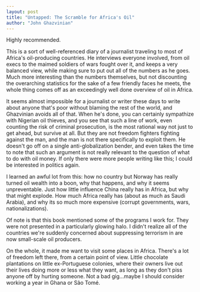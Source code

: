 ```yaml
---
layout: post
title: "Untapped: The Scramble for Africa's Oil"
author: "John Ghazvinian"
---
```

Highly recommended.

This is a sort of well-referenced diary of a journalist traveling to most of Africa's oil-producing countries.  He interviews everyone involved, from oil execs to the maimed soldiers of wars fought over it, and keeps a very balanced view, while making sure to put out all of the numbers as he goes.  Much more interesting than the numbers themselves, but not discounting the overarching statistics for the sake of a few friendly faces he meets, the whole thing comes off as an exceedingly well done overview of oil in Africa.

It seems almost impossible for a journalist or writer these days to write about anyone that's poor without blaming the rest of the world, and Ghazvinian avoids all of that.  When he's done, you can certainly sympathize with Nigerian oil thieves, and you see that such a line of work, even counting the risk of criminal prosecution, is the most rational way not just to get ahead, but survive at all.  But they are not freedom fighters fighting against the man, and the man is not there specifically to exploit them.  He doesn't go off on a single anti-globalization bender, and even takes the time to note that such an argument is not really relevant to the question of what to do with oil money.  If only there were more people writing like this; I could be interested in politics again.

I learned an awful lot from this:  how no country but Norway has really turned oil wealth into a boon, why that happens, and why it seems unpreventable.  Just how little influence China really has in Africa, but why that might explode.  How much Africa really has (about as much as Saudi Arabia), and why its so much more expensive (corrupt governments, wars, nationalizations).

Of note is that this book mentioned some of the programs I work for.  They were not presented in a particularly glowing halo.  I didn't realize all of the countries we're suddenly concerned about suppressing terrorism in are now small-scale oil producers.

On the whole, it made me want to visit some places in  Africa.  There's a lot of freedom left there, from a certain point of view.  Little chocolate plantations on little ex-Portuguese colonies, where their owners live out their lives doing more or less what they want, as long as they don't piss anyone off by hurting someone.  Not a bad gig...maybe I should consider working a year in Ghana or São Tomé.

